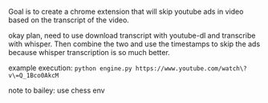 Goal is to create a chrome extension that will skip youtube ads in video based on the transcript of the video.

okay plan, need to use download transcript with youtube-dl and transcribe with whisper. Then combine the two and use the timestamps to skip the ads because whisper transcription is so much better.

example execution:
```python engine.py https://www.youtube.com/watch\?v\=Q_1Bco0AkcM```

note to bailey: use chess env